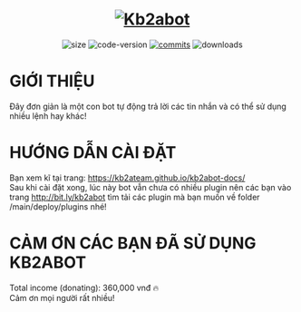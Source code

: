 <h1 align="center">
	<a href="#"><img src="https://i.imgur.com/nwkPWAT.png" alt="Kb2abot"></a>
</h1>
<p align="center">
	<img alt="size" src="https://img.shields.io/github/repo-size/kb2abot/kb2abot.svg?style=flat-square&label=size">
	<img alt="code-version" src="https://img.shields.io/badge/dynamic/json?color=red&label=code%20version&prefix=v&query=%24.version&url=https://raw.githubusercontent.com/kb2abot/kb2abot/main/package.json&style=flat-square">
	<a href="https://github.com/kb2abot/kb2abot/commits"><img alt="commits" src="https://img.shields.io/github/commit-activity/m/kb2abot/kb2abot.svg?label=commit&style=flat-square"></a>
	<img alt="downloads" src="https://img.shields.io/github/downloads/kb2ateam/kb2abot/latest/total?style=flat-square"></img>
</p>

#  GIỚI THIỆU
Đây đơn giản là một con bot tự động trả lời các tin nhắn và có thể sử dụng nhiều lệnh hay khác!
#  HƯỚNG DẪN CÀI ĐẶT
Bạn xem kĩ tại trang: https://kb2ateam.github.io/kb2abot-docs/ <br>
Sau khi cài đặt xong, lúc này bot vẫn chưa có nhiều plugin nên các bạn vào trang http://bit.ly/kb2abot tìm tải các plugin mà bạn muốn về folder /main/deploy/plugins nhé!
# CẢM ƠN CÁC BẠN ĐÃ SỬ DỤNG KB2ABOT 
Total income (donating): 360,000 vnđ 🔥<br>
Cảm ơn mọi người rất nhiều!
